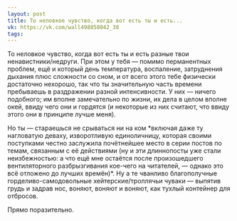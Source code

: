 ```yaml
---
layout: post
title: То неловкое чувство, когда вот есть ты и есть...
vk: https://vk.com/wall498858042_38
tags:
---
```

То неловкое чувство, когда вот есть ты и есть разные твои ненавистники/недруги. При этом у тебя — помимо перманентных проблем, ещё и который день температура, воспаление, затруднения дыхания плюс сложности со сном, и от всего этого тебе физически достаточно нехорошо, так что ты значительную часть времени пребываешь в раздражении разной интенсивности. У них — ничего подобного; им вполне замечательно по жизни, их дела в целом вполне окей, ввиду чего они и гордятся (и некоторые из них считают, что ввиду этого они в принципе лучше меня). 

Но ты — стараешься не срываться ни на ком \*включая даже ту нагловатую деваху, изворотливую единоличницу, которая своими поступками честно заслужила почётнейшее место в серии постов по темам, связанным с её действиями (ну и эти длиннопосты уже стали неизбежностью: а что ещё мне остаётся после произошедшего вентиляторного разбрызгивания кое-чего на читателей, — однако это всё отложено до лучших времён)\*. Ну а те чванливо благополучные горделиво-самодовольные хейтерские/троллячьи чуваки — выпятив грудь и задрав нос, воняют, воняют и воняют, как тухлый контейнер для отбросов.

Прямо поразительно.